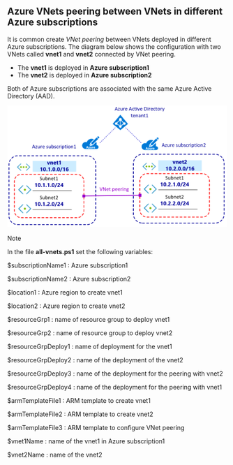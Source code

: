 <properties
pageTitle= 'Azure VNets in peering in different Azure subscriptions'
description= "VNets peering between VNets in different Azure subscriptions"
documentationcenter: na
services=""
documentationCenter="na"
authors="fabferri"
manager=""
editor=""/>

<tags
   ms.service="configuration-Example-Azure"
   ms.devlang="na"
   ms.topic="article"
   ms.tgt_pltfrm="na"
   ms.workload="na"
   ms.date="08/04/2020"
   ms.author="fabferri" />

## Azure VNets peering between VNets in different Azure subscriptions

It is common create _VNet peering_ between VNets deployed in different Azure subscriptions.
The diagram below shows the configuration with two VNets called **vnet1** and **vnet2** connected by VNet peering.

* The **vnet1** is deployed in **Azure subscription1**
* The **vnet2** is deployed in **Azure subscription2**

Both of Azure subscriptions are associated with the same Azure Active Directory (AAD).

[![1]][1]


> [!NOTE]
> In the file **all-vnets.ps1** set the following variables:
>
> $subscriptionName1   : Azure subscription1
>
> $subscriptionName2   : Azure subscription2
>
> $location1           : Azure region to create vnet1
>
> $location2           : Azure region to create vnet2
>
> $resourceGrp1        : name of resource group to deploy vnet1 
>
> $resourceGrp2        : name of resource group to deploy vnet2
>
> $resourceGrpDeploy1  : name of deployment for the vnet1 
>
>
> $resourceGrpDeploy2  : name of the deployment of the vnet2
>
> $resourceGrpDeploy3  : name of the deployment for the peering with vnet2
>
> $resourceGrpDeploy4  : name of the deployment for the peering with vnet1
>
> $armTemplateFile1    : ARM template to create vnet1 
>
> $armTemplateFile2    : ARM template to create vnet2 
>
> $armTemplateFile3    : ARM template to configure VNet peering
>
> $vnet1Name           : name of the vnet1 in Azure subscription1
>
> $vnet2Name           : name of the vnet2 


<!--Image References-->

[1]: ./media/network-diagram.png "network diagram"

<!--Link References-->

